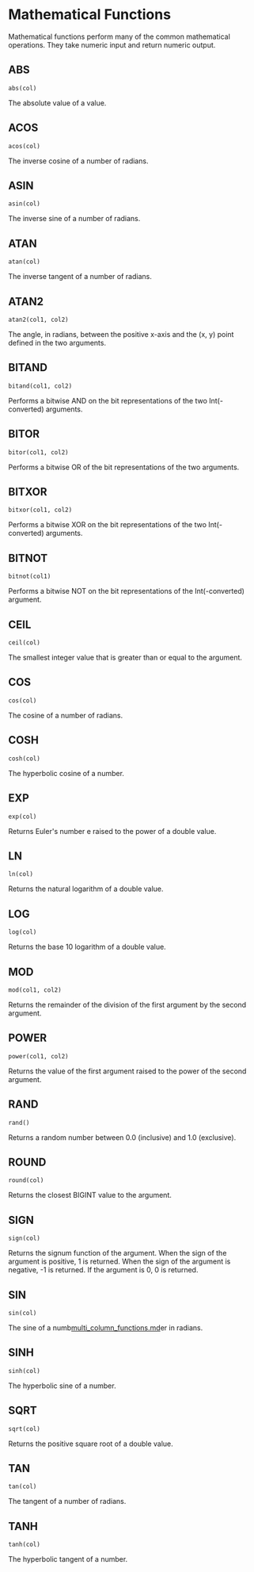 # Mathematical Functions

Mathematical functions perform many of the common mathematical operations. They take numeric input and return numeric
output.

## ABS

```text
abs(col)
```

The absolute value of a value.

## ACOS

```text
acos(col)
```

The inverse cosine of a number of radians.

## ASIN

```text
asin(col)
```

The inverse sine of a number of radians.

## ATAN

```text
atan(col)
```

The inverse tangent of a number of radians.

## ATAN2

```text
atan2(col1, col2)
```

The angle, in radians, between the positive x-axis and the (x, y) point defined in the two arguments.

## BITAND

```text
bitand(col1, col2)
```

Performs a bitwise AND on the bit representations of the two Int(-converted) arguments.

## BITOR

```text
bitor(col1, col2)
```

Performs a bitwise OR of the bit representations of the two arguments.

## BITXOR

```text
bitxor(col1, col2)
```

Performs a bitwise XOR on the bit representations of the two Int(-converted) arguments.

## BITNOT

```text
bitnot(col1)
```

Performs a bitwise NOT on the bit representations of the Int(-converted) argument.

## CEIL

```text
ceil(col)
```

The smallest integer value that is greater than or equal to the argument.

## COS

```text
cos(col)
```

The cosine of a number of radians.

## COSH

```text
cosh(col)
```

The hyperbolic cosine of a number.

## EXP

```text
exp(col)
```

Returns Euler's number e raised to the power of a double value.

## LN

```text
ln(col)
```

Returns the natural logarithm of a double value.

## LOG

```text
log(col)
```

Returns the base 10 logarithm of a double value.

## MOD

```text
mod(col1, col2)
```

Returns the remainder of the division of the first argument by the second argument.

## POWER

```text
power(col1, col2)
```

Returns the value of the first argument raised to the power of the second argument.

## RAND

```text
rand()
```

Returns a random number between 0.0 (inclusive) and 1.0 (exclusive).

## ROUND

```text
round(col)
```

Returns the closest BIGINT value to the argument.

## SIGN

```text
sign(col)
```

Returns the signum function of the argument. When the sign of the argument is positive, 1 is returned. When the sign of
the argument is negative, -1 is returned. If the argument is 0, 0 is returned.

## SIN

```text
sin(col)
```

The sine of a numb[multi_column_functions.md](multi_column_functions.md)er in radians.

## SINH

```text
sinh(col)
```

The hyperbolic sine of a number.

## SQRT

```text
sqrt(col)
```

Returns the positive square root of a double value.

## TAN

```text
tan(col)
```

The tangent of a number of radians.

## TANH

```text
tanh(col)
```

The hyperbolic tangent of a number.
